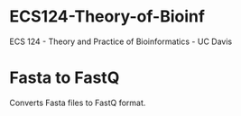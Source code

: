 # ECS124-Theory-of-Bioinf
ECS 124 - Theory and Practice of Bioinformatics - UC Davis

# Fasta to FastQ

Converts Fasta files to FastQ format. 


